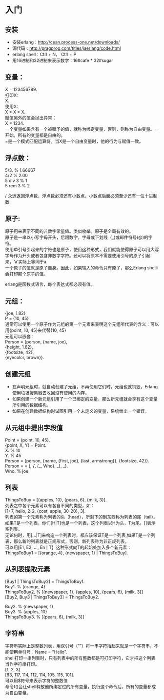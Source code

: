 # 入门

## 安装
*  安装erlang：http://cean.process-one.net/downloads/
*  源代码：http://pragprog.com/titles/jaerlang/code.html
*  erlang shell：Ctrl + N， Ctrl + P
*  用16进制和32进制来表示数字：16#cafe * 32#sugar

## 变量：
X = 123456789.  
打印X:  
X.  
使用X:   
X * X * X.  
赋值另外的值会抛出异常：  
X = 1234.  
一个变量如果含有一个被赋予的值，就称为绑定变量，否则，则称为自由变量。一开始，所有的变量都是自由的。  
=是一个模式匹配运算符。当X是一个自由变量时，他的行为与赋值一致。  

## 浮点数：
5/3.  % 1.66667   
4/2   % 2.00  
5 div 3  % 1  
5 rem 3  % 2  

/ 永远返回浮点数，浮点数必须还有小数点，小数点后面必须至少还有一位十进制数   

## 原子:
原子用来表示不同的非数字常量值。类似枚举。原子是全局有效的。  
原子是一串以小写字母开头，后跟数字，字母或下划线（_)或邮件符号(@)的字符。   
使用单引号引起来的字符也是原子，使用这种形式，我们就能使得原子可以用大写字母作为开头或者包含非数字字符。还可以将原本不需要使用引号的原子引起来，‘a’实际上等同于a   
一个原子的值就是原子自身。因此，如果输入的命令只有原子，那么Erlang shelli会打印那个原子的值。   

erlang是函数式语言，每个表达式都必须有值。   

## 元组：
{joe, 1.82}   
P = {10, 45}  
通常可以使用一个原子作为元组的第一个元素来表明这个元组所代表的含义：可以用{point, 10, 45}来代替{10, 45}   
元组可以嵌套：   
		 Person = {person, {name, joe},   
		    	 	  {height, 1.82},   
				  {footsize, 42},   
				  {eyecolor, brown}}.

## 创建元组
*  在声明元组时，就自动创建了元组，不再使用它们时，元组也就销毁，Erlang使用垃圾搜集器去收回没有使用的内存。  
*  如果创建一个新元组引用了一个已绑定的变量，那么新元组就会享有这个变量所引用的数据结构。
*  如果在创建数据结构时试图引用一个未定义的变量，系统给出一个错误。

## 从元组中提出字段值
Point = {point, 10, 45}.  
{point, X, Y} = Point.  
X. % 10    
Y. % 45  
Person = {person, {name, {first, joe}, {last, armstrong}}, {footsize, 42}}.  
Person = = {_, {_, {_, Who}, _}, _}.  
Who. % joe

## 列表
ThingsToBuy = [{apples, 10}, {pears, 6}, {milk, 3}].  
列表之中各个元素可以有各自不同的类型，如：  
[1+7, hello, 2-2, {cost, apple, 30-20}, 3].  
列表的第一个元素称为列表的头（head），所剩下的到东西称为列表的尾（tail）。  
如果T是一个列表，你们[H|T]也是一个列表，这个列表以H为头，T为尾。[]表示空列表。  
无论何时，用[...|T]来构造一个列表时，都应该保证T是一个列表,如果T是一个列表，那么新的列表就是正规形式，否则，新列表称为非正规列表。  
可以用[E1, E2, ..., En | T】这种形式向T的起始处加入多个新元素：ThingsToBuy1 = [{orange, 4}, {newspaper, 1} | ThingsToBuy]. 

## 从列表提取元素
[Buy1 | ThingsToBuy2] = ThingsToBuy1.  
Buy1. % {orange, 4}  
ThingsToBuy2. % [{newspaper, 1}, {apples, 10}, {pears, 6}, {milk, 3}]  
[Buy2, Buy3 | ThingsToBuy3] = ThingsToBuy2.  

Buy2. % {newspaper, 1}    
Buy3. % {apples, 10}  
ThingsToBuy3. % [{pears, 6}, {milk, 3}]

## 字符串
字符串实际上是整数列表，用双引号（“”）将一串字符括起来就是一个字符串，不能使用单引号：Name = "Hello".  
shell打印一串列表时，只有列表中的所有整数都是可打印字符，它才把这个列表当作字符串打印。  
[1, 2, 3]  
[83, 117, 114, 112, 114, 105, 115, 101].  
可以用$符号来表示字符的整数值  
命令f()会让shell释放他所绑定过的所有变量，执行这个命令后，所有的变量都成为自由变量。




